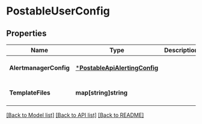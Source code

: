 # PostableUserConfig

## Properties
Name | Type | Description | Notes
------------ | ------------- | ------------- | -------------
**AlertmanagerConfig** | [***PostableApiAlertingConfig**](PostableApiAlertingConfig.md) |  | [optional] [default to null]
**TemplateFiles** | **map[string]string** |  | [optional] [default to null]

[[Back to Model list]](../README.md#documentation-for-models) [[Back to API list]](../README.md#documentation-for-api-endpoints) [[Back to README]](../README.md)


